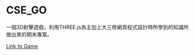 # CSE_GO
一個3D射擊遊戲，利用THREE.js為主加上大三修網頁程式設計時所學到的知識所做出來的期末專案。

[Link to Game](https://zhen-chein.github.io/CSE_GO/index.html)
